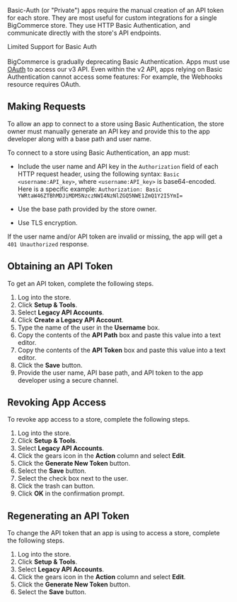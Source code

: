 Basic-Auth (or "Private") apps require the manual creation of an API token for each store. They are most useful for custom integrations for a single BigCommerce store. They use HTTP Basic Authentication, and communicate directly with the store's API endpoints.

<aside class="warning">
<span class="aside-warning-hd">Limited Support for Basic Auth </span><br><br>
BigCommerce is gradually deprecating Basic Authentication. Apps must use <a href="#building-oauth-apps">OAuth</a> to access our v3 API.   
Even within the v2 API, apps relying on Basic Authentication cannot access some features: For example, the Webhooks resource requires OAuth.
</aside>


## <span class="jumptarget"> Making Requests </span>

To allow an app to connect to a store using Basic Authentication, the store owner must manually generate an API key and provide this to the app developer along with a base path and user name.

To connect to a store using Basic Authentication, an app must:

*   Include the user name and API key in the `Authorization` field of each HTTP request header, using the following syntax: <NOBR>`Basic <username:API_key>`,</nobr> where `<username:API_key>` is base64-encoded. Here is a specific example:
    <NOBR>`Authorization: Basic YWRtaW46ZTBhMDJiMDM5NzczNWI4NzNlZGQ5NWE1ZmQ1Y2I5YmI=`</nobr>

*   Use the base path provided by the store owner.

*   Use TLS encryption.

If the user name and/or API token are invalid or missing, the app will get a `401 Unauthorized` response.

## <span class="jumptarget" id="pvt_token"> Obtaining an API Token </span>

To get an API token, complete the following steps.

1.  Log into the store.
2.  Click **Setup & Tools**.
3.  Select **Legacy API Accounts**.
4.  Click **Create a Legacy API Account**.
5.  Type the name of the user in the **Username** box.
6.  Copy the contents of the **API Path** box and paste this value into a text editor.
7.  Copy the contents of the **API Token** box and paste this value into a text editor.
8.  Click the **Save** button.
9.  Provide the user name, API base path, and API token to the app developer using a secure channel.

## <span class="jumptarget"> Revoking App Access </span>

To revoke app access to a store, complete the following steps.

1.  Log into the store.
2.  Click **Setup & Tools**.
3.  Select **Legacy API Accounts**.
4.  Click the gears icon in the **Action** column and select **Edit**.
5.  Click the **Generate New Token** button.
6.  Select the **Save** button.
7.  Select the check box next to the user.
8.  Click the trash can button.
9.  Click **OK** in the confirmation prompt.

## <span class="jumptarget"> Regenerating an API Token </span>

To change the API token that an app is using to access a store, complete the following steps.

1.  Log into the store.
2.  Click **Setup & Tools**.
3.  Select **Legacy API Accounts**.
4.  Click the gears icon in the **Action** column and select **Edit**.
5.  Click the **Generate New Token** button.
6.  Select the **Save** button.

